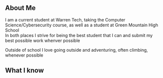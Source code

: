 ## About Me

I am a current student at Warren Tech, taking the Computer Science/Cybersecurity course, as well as a student at Green Mountain High School  
In both places I strive for being the best student that I can and submit my best possible work whenver possible

Outside of school I love going outside and adventuring, often climbing, whenever possible

## What I know

###
